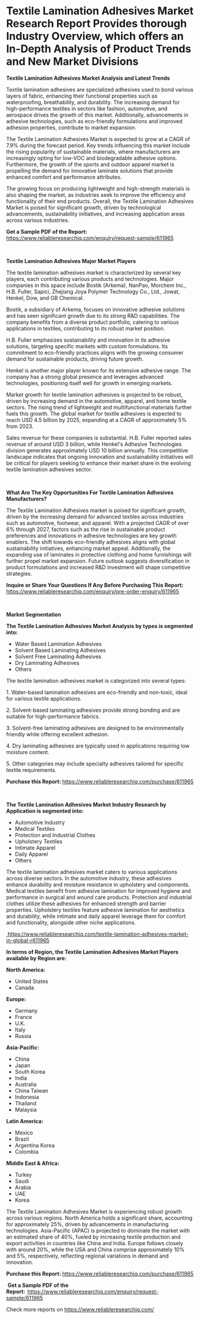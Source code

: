 <p><h1>Textile Lamination Adhesives Market Research Report Provides thorough Industry Overview, which offers an In-Depth Analysis of Product Trends and New Market Divisions</h1></p><p><strong>Textile Lamination Adhesives Market Analysis and Latest Trends</strong></p>
<p><p>Textile lamination adhesives are specialized adhesives used to bond various layers of fabric, enhancing their functional properties such as waterproofing, breathability, and durability. The increasing demand for high-performance textiles in sectors like fashion, automotive, and aerospace drives the growth of this market. Additionally, advancements in adhesive technologies, such as eco-friendly formulations and improved adhesion properties, contribute to market expansion.</p><p>The Textile Lamination Adhesives Market is expected to grow at a CAGR of 7.9% during the forecast period. Key trends influencing this market include the rising popularity of sustainable materials, where manufacturers are increasingly opting for low-VOC and biodegradable adhesive options. Furthermore, the growth of the sports and outdoor apparel market is propelling the demand for innovative laminate solutions that provide enhanced comfort and performance attributes.</p><p>The growing focus on producing lightweight and high-strength materials is also shaping the market, as industries seek to improve the efficiency and functionality of their end products. Overall, the Textile Lamination Adhesives Market is poised for significant growth, driven by technological advancements, sustainability initiatives, and increasing application areas across various industries.</p></p>
<p><strong>Get a Sample PDF of the Report:&nbsp;</strong> <a href="https://www.reliableresearchiq.com/enquiry/request-sample/611965?utm_campaign=2580&utm_medium=2&utm_source=Github&utm_content=ia&utm_term=08032025&utm_id=textile-lamination-adhesives">https://www.reliableresearchiq.com/enquiry/request-sample/611965</a></p>
<p>&nbsp;</p>
<p><strong>Textile Lamination Adhesives Major Market Players</strong></p>
<p><p>The textile lamination adhesives market is characterized by several key players, each contributing various products and technologies. Major companies in this space include Bostik (Arkema), NanPao, Morchem Inc., H.B. Fuller, Sapici, Zhejiang Joya Polymer Technology Co., Ltd., Jowat, Henkel, Dow, and GB Chemical.</p><p>Bostik, a subsidiary of Arkema, focuses on innovative adhesive solutions and has seen significant growth due to its strong R&D capabilities. The company benefits from a diverse product portfolio, catering to various applications in textiles, contributing to its robust market position. </p><p>H.B. Fuller emphasizes sustainability and innovation in its adhesive solutions, targeting specific markets with custom formulations. Its commitment to eco-friendly practices aligns with the growing consumer demand for sustainable products, driving future growth.</p><p>Henkel is another major player known for its extensive adhesive range. The company has a strong global presence and leverages advanced technologies, positioning itself well for growth in emerging markets.</p><p>Market growth for textile lamination adhesives is projected to be robust, driven by increasing demand in the automotive, apparel, and home textile sectors. The rising trend of lightweight and multifunctional materials further fuels this growth. The global market for textile adhesives is expected to reach USD 4.5 billion by 2025, expanding at a CAGR of approximately 5% from 2023.</p><p>Sales revenue for these companies is substantial. H.B. Fuller reported sales revenue of around USD 3 billion, while Henkel's Adhesive Technologies division generates approximately USD 10 billion annually. This competitive landscape indicates that ongoing innovation and sustainability initiatives will be critical for players seeking to enhance their market share in the evolving textile lamination adhesives sector.</p></p>
<p>&nbsp;</p>
<p><strong>What Are The Key Opportunities For Textile Lamination Adhesives Manufacturers?</strong></p>
<p><p>The Textile Lamination Adhesives market is poised for significant growth, driven by the increasing demand for advanced textiles across industries such as automotive, footwear, and apparel. With a projected CAGR of over 6% through 2027, factors such as the rise in sustainable product preferences and innovations in adhesive technologies are key growth enablers. The shift towards eco-friendly adhesives aligns with global sustainability initiatives, enhancing market appeal. Additionally, the expanding use of laminates in protective clothing and home furnishings will further propel market expansion. Future outlook suggests diversification in product formulations and increased R&D investment will shape competitive strategies.</p></p>
<p><strong>Inquire or Share Your Questions If Any Before Purchasing This Report:</strong> <a href="https://www.reliableresearchiq.com/enquiry/pre-order-enquiry/611965?utm_campaign=2580&utm_medium=2&utm_source=Github&utm_content=ia&utm_term=08032025&utm_id=textile-lamination-adhesives">https://www.reliableresearchiq.com/enquiry/pre-order-enquiry/611965</a></p>
<p>&nbsp;</p>
<p><strong>Market Segmentation</strong></p>
<p><strong>The Textile Lamination Adhesives Market Analysis by types is segmented into:</strong></p>
<p><ul><li>Water Based Lamination Adhesives</li><li>Solvent Based Laminating Adhesives</li><li>Solvent Free Laminating Adhesives</li><li>Dry Laminating Adhesives</li><li>Others</li></ul></p>
<p><p>The textile lamination adhesives market is categorized into several types: </p><p>1. Water-based lamination adhesives are eco-friendly and non-toxic, ideal for various textile applications. </p><p>2. Solvent-based laminating adhesives provide strong bonding and are suitable for high-performance fabrics. </p><p>3. Solvent-free laminating adhesives are designed to be environmentally friendly while offering excellent adhesion. </p><p>4. Dry laminating adhesives are typically used in applications requiring low moisture content. </p><p>5. Other categories may include specialty adhesives tailored for specific textile requirements.</p></p>
<p><strong>Purchase this Report:&nbsp;</strong><a href="https://www.reliableresearchiq.com/purchase/611965?utm_campaign=2580&utm_medium=2&utm_source=Github&utm_content=ia&utm_term=08032025&utm_id=textile-lamination-adhesives">https://www.reliableresearchiq.com/purchase/611965</a></p>
<p>&nbsp;</p>
<p><strong>The Textile Lamination Adhesives Market Industry Research by Application is segmented into:</strong></p>
<p><ul><li>Automotive Industry</li><li>Medical Textiles</li><li>Protection and Industrial Clothes</li><li>Upholstery Textiles</li><li>Intimate Apparel</li><li>Daily Apparel</li><li>Others</li></ul></p>
<p><p>The textile lamination adhesives market caters to various applications across diverse sectors. In the automotive industry, these adhesives enhance durability and moisture resistance in upholstery and components. Medical textiles benefit from adhesive lamination for improved hygiene and performance in surgical and wound care products. Protection and industrial clothes utilize these adhesives for enhanced strength and barrier properties. Upholstery textiles feature adhesive lamination for aesthetics and durability, while intimate and daily apparel leverage them for comfort and functionality, alongside other niche applications.</p></p>
<p><a href="https://www.reliableresearchiq.com/textile-lamination-adhesives-market-in-global-r611965?utm_campaign=2580&utm_medium=2&utm_source=Github&utm_content=ia&utm_term=08032025&utm_id=textile-lamination-adhesives">&nbsp;https://www.reliableresearchiq.com/textile-lamination-adhesives-market-in-global-r611965</a></p>
<p><strong>In terms of Region, the Textile Lamination Adhesives Market Players available by Region are:</strong></p>
<p>
    <p> <strong> North America: </strong>
        <ul>
            <li>United States</li>
            <li>Canada</li>
        </ul>
        </p> 
    <p> <strong> Europe: </strong>
        <ul>
            <li>Germany</li>
            <li>France</li>
            <li>U.K.</li>
            <li>Italy</li>
            <li>Russia</li>
        </ul>
        </p> 
    <p> <strong> Asia-Pacific: </strong>
        <ul>
            <li>China</li>
            <li>Japan</li>
            <li>South Korea</li>
            <li>India</li>
            <li>Australia</li>
            <li>China Taiwan</li>
            <li>Indonesia</li>
            <li>Thailand</li>
            <li>Malaysia</li>
        </ul>
        </p> 
    <p> <strong> Latin America: </strong>
        <ul>
            <li>Mexico</li>
            <li>Brazil</li>
            <li>Argentina Korea</li>
            <li>Colombia</li>
        </ul>
        </p> 
    <p> <strong> Middle East & Africa: </strong>
        <ul>
            <li>Turkey</li>
            <li>Saudi</li>
            <li>Arabia</li>
            <li>UAE</li>
            <li>Korea</li>
        </ul>
    </p>
    </p>
<p><p>The Textile Lamination Adhesives Market is experiencing robust growth across various regions. North America holds a significant share, accounting for approximately 25%, driven by advancements in manufacturing technologies. Asia-Pacific (APAC) is projected to dominate the market with an estimated share of 40%, fueled by increasing textile production and export activities in countries like China and India. Europe follows closely with around 20%, while the USA and China comprise approximately 10% and 5%, respectively, reflecting regional variations in demand and innovation.</p></p>
<p><strong>Purchase this Report: </strong><a href="https://www.reliableresearchiq.com/purchase/611965?utm_campaign=2580&utm_medium=2&utm_source=Github&utm_content=ia&utm_term=08032025&utm_id=textile-lamination-adhesives">https://www.reliableresearchiq.com/purchase/611965</a></p>
<p>&nbsp;<strong>Get a Sample PDF of the Report:&nbsp;&nbsp;</strong><a href="https://www.reliableresearchiq.com/enquiry/request-sample/611965?utm_campaign=2580&utm_medium=2&utm_source=Github&utm_content=ia&utm_term=08032025&utm_id=textile-lamination-adhesives">https://www.reliableresearchiq.com/enquiry/request-sample/611965</a></p>
<p><strong></strong></p>
<p>Check more reports on <a href="https://www.reliableresearchiq.com/?utm_campaign=2580&utm_medium=2&utm_source=Github&utm_content=ia&utm_term=08032025&utm_id=textile-lamination-adhesives">https://www.reliableresearchiq.com/</a></p>